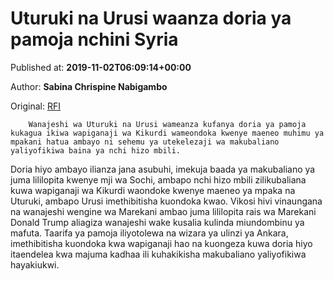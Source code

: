 
# Uturuki na Urusi waanza doria ya pamoja nchini Syria

Published at: **2019-11-02T06:09:14+00:00**

Author: **Sabina Chrispine Nabigambo**

Original: [RFI](http://sw.rfi.fr/mashariki-ya-kati/20191102-uturuki-na-urusi-waanza-doria-ya-pamoja-nchini-syria)


        Wanajeshi wa Uturuki na Urusi wameanza kufanya doria ya pamoja kukagua ikiwa wapiganaji wa Kikurdi wameondoka kwenye maeneo muhimu ya mpakani hatua ambayo ni sehemu ya utekelezaji wa makubaliano yaliyofikiwa baina ya nchi hizo mbili.
      
Doria hiyo ambayo ilianza jana asubuhi, imekuja baada ya makubaliano ya juma lililopita kwenye mji wa Sochi, ambapo nchi hizo mbili zilikubaliana kuwa wapiganaji wa Kikurdi waondoke kwenye maeneo ya mpaka na Uturuki, ambapo Urusi imethibitisha kuondoka kwao.
Vikosi hivi vinaungana na wanajeshi wengine wa Marekani ambao juma lililopita rais wa Marekani Donald Trump aliagiza wanajeshi wake kusalia kulinda miundombinu ya mafuta.
Taarifa ya pamoja iliyotolewa na wizara ya ulinzi ya Ankara, imethibitisha kuondoka kwa wapiganaji hao na kuongeza kuwa doria hiyo itaendelea kwa majuma kadhaa ili kuhakikisha makubaliano yaliyofikiwa hayakiukwi.
 
 
